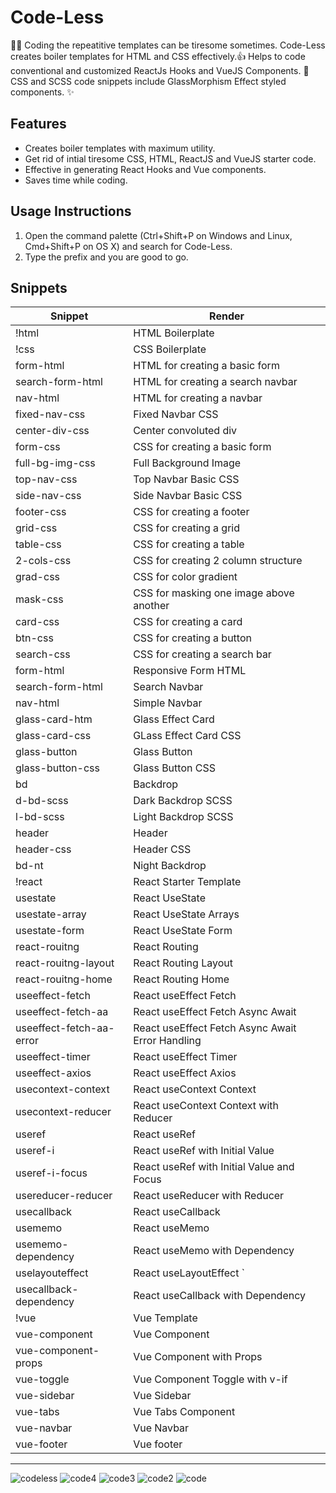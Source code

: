# Code-Less

👩‍💻 Coding the repeatitive templates can be tiresome sometimes. Code-Less creates boiler templates for HTML and CSS effectively.👍 
Helps to code conventional and customized ReactJs Hooks and VueJS Components. 🚀
CSS and SCSS code snippets include GlassMorphism Effect styled components. ✨

## Features

- Creates boiler templates with maximum utility.
- Get rid of intial tiresome CSS, HTML, ReactJS and VueJS starter code.
- Effective in generating React Hooks and Vue components.
- Saves time while coding.

## Usage Instructions

1. Open the command palette (Ctrl+Shift+P on Windows and Linux, Cmd+Shift+P on OS X) and search for Code-Less.
2. Type the prefix and you are good to go.

## Snippets

| Snippet                      | Render                                             |
| ---------------------------- | -------------------------------------------------- |
| !html                        | HTML Boilerplate                                   |
| !css                         | CSS Boilerplate                                    |
| form-html                    | HTML for creating a basic form                     |
| search-form-html             | HTML for creating a search navbar                  |
| nav-html                     | HTML for creating a navbar                         |
| fixed-nav-css                | Fixed Navbar CSS                                   |
| center-div-css               | Center convoluted div                              |
| form-css                     | CSS for creating a basic form                      |
| full-bg-img-css              | Full Background Image                              |
| top-nav-css                  | Top Navbar Basic CSS                               |
| side-nav-css                 | Side Navbar Basic CSS                              |
| footer-css                   | CSS for creating a footer                          |
| grid-css                     | CSS for creating a grid                            |
| table-css                    | CSS for creating a table                           |
| 2-cols-css                   | CSS for creating 2 column structure                |
| grad-css                     | CSS for color gradient                             |
| mask-css                     | CSS for masking one image above another            |
| card-css                     | CSS for creating a card                            |
| btn-css                      | CSS for creating a button                          |
| search-css                   | CSS for creating a search bar                      |
| form-html                    | Responsive Form HTML                               |
| search-form-html             | Search Navbar                                      |
| nav-html                     | Simple Navbar                                      |
| glass-card-htm               | Glass Effect Card                                  |
| glass-card-css               | GLass Effect Card CSS                              |
| glass-button                 | Glass Button                                       |
| glass-button-css             | Glass Button CSS                                   |
| bd                           | Backdrop                                           |
| d-bd-scss                    | Dark Backdrop SCSS                                 |
| l-bd-scss                    | Light Backdrop SCSS                                |
| header                       | Header                                             |
| header-css                   | Header CSS                                         |
| bd-nt                        | Night Backdrop                                     |
| !react                       | React Starter Template                             |
| usestate                     | React UseState                                     |
| usestate-array               | React UseState Arrays                              |
| usestate-form                | React UseState Form                                |
| react-rouitng                | React Routing                                      |
| react-rouitng-layout         | React Routing Layout                               |
| react-rouitng-home           | React Routing Home                                 |
| useeffect-fetch              | React useEffect Fetch                              |
| useeffect-fetch-aa           | React useEffect Fetch Async Await                  |
| useeffect-fetch-aa-error     | React useEffect Fetch Async Await Error Handling   |
| useeffect-timer              | React useEffect Timer                              |
| useeffect-axios              | React useEffect Axios                              |
| usecontext-context           | React useContext Context                           |
| usecontext-reducer           | React useContext Context with Reducer              |
| useref                       | React useRef                                       |
| useref-i                     | React useRef with Initial Value                    |
| useref-i-focus               | React useRef with Initial Value and Focus          |
| usereducer-reducer           | React useReducer with Reducer                      |
| usecallback                  | React useCallback                                  |
| usememo                      | React useMemo                                      |
| usememo-dependency           | React useMemo with Dependency                      |
| uselayouteffect              | React useLayoutEffect     `                        |
| usecallback-dependency       | React useCallback with Dependency                  |
| !vue                         | Vue Template                                       |
| vue-component                | Vue Component                                      |
| vue-component-props          | Vue Component with Props                           |
| vue-toggle                   | Vue Component Toggle with v-if                     |
| vue-sidebar                  | Vue Sidebar                                        |
| vue-tabs                     | Vue Tabs Component                                 |
| vue-navbar                   | Vue Navbar                                         |
| vue-footer                   | Vue footer                                         |

---
![codeless](https://user-images.githubusercontent.com/89868832/218317800-668ca6aa-e14d-4a59-91bd-ea962781167f.jpg)
![code4](https://user-images.githubusercontent.com/89868832/218317686-1d370688-9922-402a-bd15-8cdcff772b63.png)
![code3](https://user-images.githubusercontent.com/89868832/218317864-1370fd9f-6acd-4fdf-9bf4-cf8940e4f534.png)
![code2](https://user-images.githubusercontent.com/89868832/218317877-1efc4f8e-f35f-490e-8312-3a8daf965589.png)
![code](https://user-images.githubusercontent.com/89868832/218317702-c274e01d-43f5-4434-aeaa-58ba7a4e7129.png)

